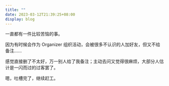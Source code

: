 ```yaml
---
title: ""
date: 2023-03-12T21:39:25+08:00
display: blog
---
```


一直都有一件比较苦恼的事。

因为有时候会作为 Organizer 组织活动，会被很多不认识的人加好友，但又不给备注......

感觉直接删了不太好，万一别人给了我备注；主动去问又觉得很麻烦，大部分人估计是一闪而过的过客罢了。

嗯，吐槽完了，继续赶工。
